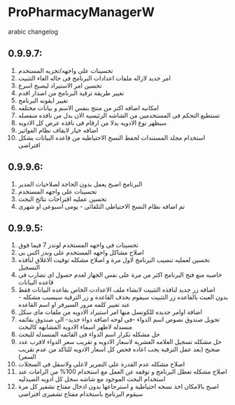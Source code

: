 # ProPharmacyManagerW 
arabic changelog

## 0.9.9.7:
1.  تحسينات على واجهه/تجربه المستخدم
2.  امر جديد لازاله ملفات اعدادات البرنامج فى حاله الغاء التثبيت
3.  تحسين امر الاستيراد ليصبح اسرع
4.  تغيير طريقة ترقية البرنامج من اصدار اقدم
5.  تغيير ايقونه البرنامج
6.  امكانيه اضافه اكتر من منتج بنفس الاسم و بيانات مختلفه
7.  تستطيع التحكم فى المستخدمين من الشاشه الرئيسيه الان بدل من نافذه منفصله
8.  سيظهر نوع الادويه بدلا من ارقام فى نافذه عرض كل الادويه
9.  اضافه خيار لايقاف نظام الفواتير
10. استخدام مجلد المستندات لحفظ النسخ الاحتياطيه من قاعده البيانات بشكل افتراضى

## 0.9.9.6:
1.  البرنامج اصبح يعمل بدون الحاجة لصلاحيات المدير
2.  تحسينات على واجهه المستخدم
3.  تحسين عمليه اقتراحات نتائج البحث
4.  تم اضافه نظام النسخ الاحتياطى التلقائى - يومى اسبوعى او شهرى


## 0.9.9.5:
1.  تحسينات فى واجهه المستخدم لوندز 7 فيما فوق
2.  اصلاح مشاكل واجهه المستخدم على وندز اكس بى
3.  تحسين لعمليه تنصيب البرنامج لاول مرة و اصلاح مشكله توقيت الاغلاق لنافذه التسجيل 
4.  خاصيه منع فتح البرنامج اكثر من مرة على نفس الجهاز لعدم حصول اى تضارب فى قاعده البيانات 
5.  اضافه زر جديد لنافذه التثبيت لانشاء ملف الاعدادت الخاص بقاعده البيانات فقط بدون العبث بالقاعده
    زر التثبيت سيقوم بحذف القاعدة و زر الترقية سيسبب مشكله - عند تغيير
    كلمه مرور السيرفر او اسم القاعده
6.  اضافة اوامر جديده للكونسل منها امر استيراد الادويه من ملفات ماى سكل
7.  تحويل صندوق نصوص اسم الدواء -فى لوحه اضافة دواء جديد- الى صندوق بقائمه منسدله لاظهر
    اسماء الادويه المشابهه كالبحث
8.  حل مشكله تكرار اسم الدواء فى القائمه المنسدله للبحث
9.  حل مشكله تسجيل العلامه العشرية لاسعار الادويه و تقريب سعر الدواء لاقرب عدد صحيح
     (بعد عمل الترقية يجب اعاده فحص كل اسعار الادويه للتاكد من عدم تقريب السعر)
10. اصلاح مشكله عدم القدرة على التمرير لاعلى ولاسفل فى السجلات 
11. اصلاح مشكله تعطل البرنامج و توقفه عن العمل مع استخدام 100% من الرامات عند
    استخدام البحث الموجود مع شاشه سجل كل ادويه الصيدليه
12. اصبح بالامكان اخذ نسخه احتياطية و استرجاعها بدون ادخال مفتاح تشفير كل مرة
    سيقوم البرنامج باستخدام مفتاح تشفيرى افتراضى
